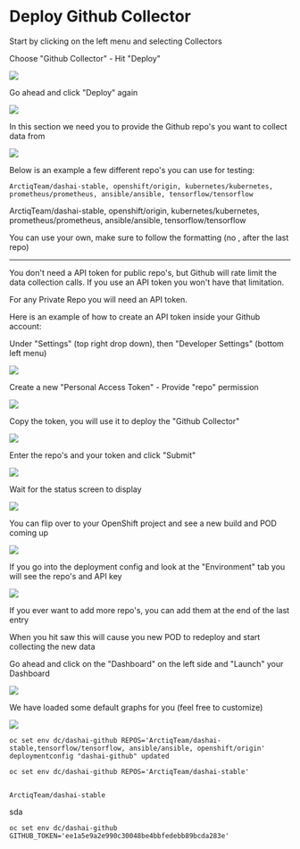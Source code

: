 # Deploy Github Collector

Start by clicking on the left menu and selecting Collectors

Choose "Github Collector" - Hit "Deploy"

![](https://www.notion.so/file/https%3A%2F%2Fs3-us-west-2.amazonaws.com%2Fsecure.notion-static.com%2Fa58481d9-72aa-44d5-a125-20ebc5db9d3f%2FScreenshot2018-04-2815.11.38.png)

Go ahead and click "Deploy"  again

![](https://www.notion.so/file/https%3A%2F%2Fs3-us-west-2.amazonaws.com%2Fsecure.notion-static.com%2Ff29c6d4d-7cae-4b6d-811c-4c4789ff8eb5%2FScreenshot2018-04-2815.11.46.png)

In this section we need you to provide the Github repo's you want to collect data from

![](https://www.notion.so/file/https%3A%2F%2Fs3-us-west-2.amazonaws.com%2Fsecure.notion-static.com%2Fb1c30e9e-0066-4234-b301-7474c9a08de2%2FScreenshot2018-04-2817.03.56.png)

Below is an example a few different repo's you can use for testing:

    ArctiqTeam/dashai-stable, openshift/origin, kubernetes/kubernetes, prometheus/prometheus, ansible/ansible, tensorflow/tensorflow

ArctiqTeam/dashai-stable, openshift/origin, kubernetes/kubernetes, prometheus/prometheus, ansible/ansible, tensorflow/tensorflow

You can use your own, make sure to follow the formatting (no , after the last repo)

---

You don't need a API token for public repo's, but Github will rate limit the data collection calls. If you use an API token you won't have that limitation.

For any Private Repo you will need an API token.

Here is an example of how to create an API token inside your Github account:

Under "Settings" (top right drop down), then "Developer Settings" (bottom left menu)

![](https://www.notion.so/file/https%3A%2F%2Fs3-us-west-2.amazonaws.com%2Fsecure.notion-static.com%2Fc718fbe4-47da-4c45-a58b-0db489625e95%2FScreenshot2018-04-2816.30.52.png)

Create a new "Personal Access Token" - Provide "repo" permission

![](https://www.notion.so/file/https%3A%2F%2Fs3-us-west-2.amazonaws.com%2Fsecure.notion-static.com%2F220c24e8-e7c1-449a-9f6b-e1821c6d99b4%2FScreenshot2018-04-2816.32.25.png)

Copy the token, you will use it to deploy the "Github Collector"

![](https://www.notion.so/file/https%3A%2F%2Fs3-us-west-2.amazonaws.com%2Fsecure.notion-static.com%2Fa2058083-c38f-4a2e-b7cf-d08feac5f24d%2FScreenshot2018-04-2816.33.21.png)

Enter the repo's and your token and click "Submit"

![](https://www.notion.so/file/https%3A%2F%2Fs3-us-west-2.amazonaws.com%2Fsecure.notion-static.com%2Fbf10fe68-f604-4288-9dd5-0b118d1b435a%2FScreenshot2018-04-2815.13.48.png)

Wait for the status screen to display

![](https://www.notion.so/file/https%3A%2F%2Fs3-us-west-2.amazonaws.com%2Fsecure.notion-static.com%2Fa0a7af78-b1b6-4894-9945-fee201b769f0%2FScreenshot2018-04-2815.17.41.png)

You can flip over to your OpenShift project and see a new build and POD coming up

![](https://www.notion.so/file/https%3A%2F%2Fs3-us-west-2.amazonaws.com%2Fsecure.notion-static.com%2Fd50bbf93-1346-4a04-8987-d18107706bea%2FScreenshot2018-04-2816.39.08.png)

If you go into the deployment config and look at the "Environment" tab you will see the repo's and API key

![](https://www.notion.so/file/https%3A%2F%2Fs3-us-west-2.amazonaws.com%2Fsecure.notion-static.com%2F00225c71-b712-4ac0-b550-c7508b42ea63%2FScreenshot2018-04-2815.40.10.png)

If you ever want to add more repo's, you can add them at the end of the last entry

When you hit saw this will cause you new POD to redeploy and start collecting the new data

Go ahead and click on the "Dashboard" on the left side and "Launch" your Dashboard

![](https://www.notion.so/file/https%3A%2F%2Fs3-us-west-2.amazonaws.com%2Fsecure.notion-static.com%2Fe1bf722a-a791-4138-abf9-46be228d8201%2FScreenshot2018-04-2816.35.34.png)

We have loaded some default graphs for you (feel free to customize)

![](https://www.notion.so/file/https%3A%2F%2Fs3-us-west-2.amazonaws.com%2Fsecure.notion-static.com%2Fc4b97289-56f8-43ab-bf54-f0bf114f4458%2FScreenshot2018-04-2816.36.13.png)

    oc set env dc/dashai-github REPOS='ArctiqTeam/dashai-stable,tensorflow/tensorflow, ansible/ansible, openshift/origin'
    deploymentconfig "dashai-github" updated

    oc set env dc/dashai-github REPOS='ArctiqTeam/dashai-stable'


    ArctiqTeam/dashai-stable

sda

    oc set env dc/dashai-github GITHUB_TOKEN='ee1a5e9a2e990c30048be4bbfedebb89bcda283e'

